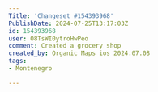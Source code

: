 ```yaml
---
Title: 'Changeset #154393968'
PublishDate: 2024-07-25T13:17:03Z
id: 154393968
user: O8TsWI0ytroHwPeo
comment: Created a grocery shop
created_by: Organic Maps ios 2024.07.08
tags:
- Montenegro

---
```

